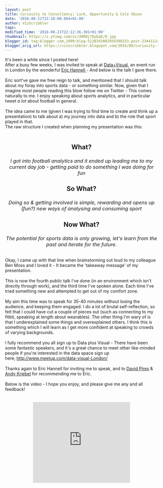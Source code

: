 ```yaml
---
layout: post
title: Curiosity to Consultancy; Luck, Opportunity & Cole Skuse
date: '2016-08-21T22:10:00.004+01:00'
author: VizScribbler
tags: 
modified_time: '2016-08-21T22:12:36.301+01:00'
thumbnail: https://i.ytimg.com/vi/d4Mdj7EpEqE/0.jpg
blogger_id: tag:blogger.com,1999:blog-5138343082934398153.post-2344111498525878797
blogger_orig_url: https://vizscribbler.blogspot.com/2016/08/curiosity-to-consultancy-luck.html
---
```


It's been a while since I posted here!<br />After a busy few weeks, I was invited to speak at <a href="http://www.meetup.com/data-visual-London/" target="_blank">Data+Visual</a>, an event run in London by the wonderful <a href="https://twitter.com/erichannell" target="_blank">Eric Hannell </a>- And below is the talk I gave there.<br /><br />Eric sort've gave me free reign to talk, and mentioned that I should talk about my foray into sports data - or something similar. Now, given that I imagine most people reading this blow follow me on Twitter - This comes naturally to me. I enjoy speaking about sports analytics, and in particular tweet *_a lot_* about football in general.<br /><br />The idea came to me (given I was trying to find time to create and think up a presentation) to talk about a) my journey into data and b) the role that sport played in that.<br />The raw structure I created when planning my presentation was this:<br /><br /><h2 style="text-align: center;"><b>What?</b></h2><h3 style="text-align: center;"><i style="font-weight: normal;">I got into football analytics and it ended up leading me to my current day job - getting paid to do something I was doing for fun</i></h3><h2 style="text-align: center;"><b>So What?</b></h2><h3 style="text-align: center;"><i style="font-weight: normal;">Doing so &amp; getting involved is simple, rewarding and opens up (fun?) new ways of analysing and consuming sport</i></h3><h2 style="text-align: center;"><b>Now What?</b></h2><h3 style="text-align: center;"><span style="font-weight: normal;"><i>The potential for sports data is only growing, let's learn from the past and iterate for the future.</i></span></h3><br />Okay, I came up with that line when brainstorming out loud to my colleague Ben Moss and I loved it - It became the 'takeaway message' of my presentation.<br /><br />This is now the fourth public talk I've done (in an environment which isn't directly through work), and the third time I've spoken alone. Each time I've tried something new and attempted to get out of my comfort zone.<br /><br />My aim this time was to speak for 35-40 minutes without losing the audience, and keeping them engaged. I do a lot of brutal self-reflection, so felt that I could have cut a couple of pieces out (such as connecting to my fitbit, speaking at length about wearables). The other thing I'm wary of is that I underexplained some things and overexplained others. I think this is something which I will learn as I get more confident at speaking to crowds of varying backgrounds.<br /><br />I fully recommend you all sign up to Data plus Visual - There have been some fantastic speakers, and it's a great chance to meet other like-minded people if you're interested in the data space sign up here;&nbsp;http://www.meetup.com/data-visual-London/<br /><br />Thanks again to Eric Hannell for inviting me to speak, and to <a href="https://twitter.com/davidmpires" target="_blank">David Pires</a> &amp; <a href="https://twitter.com/vizwizbi" target="_blank">Andy Kriebel</a> for recommending me to Eric.<br /><br />Below is the video - I hope you enjoy, and please give me any and all feedback!<br /><br /><br /><div class="separator" style="clear: both; text-align: center;"><iframe allowfullscreen="" class="YOUTUBE-iframe-video" data-thumbnail-src="https://i.ytimg.com/vi/d4Mdj7EpEqE/0.jpg" frameborder="0" height="266" src="https://www.youtube.com/embed/d4Mdj7EpEqE?feature=player_embedded" width="320"></iframe></div><br /><br /><br /><br />